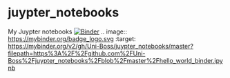 # juypter_notebooks
My Juypter notebooks
[![Binder](https://mybinder.org/badge_logo.svg)](https://mybinder.org/v2/gh/Uni-Boss/juypter_notebooks/master?filepath=https%3A%2F%2Fgithub.com%2FUni-Boss%2Fjuypter_notebooks%2Fblob%2Fmaster%2Fhello_world_binder.ipynb)
.. image:: https://mybinder.org/badge_logo.svg
 :target: https://mybinder.org/v2/gh/Uni-Boss/juypter_notebooks/master?filepath=https%3A%2F%2Fgithub.com%2FUni-Boss%2Fjuypter_notebooks%2Fblob%2Fmaster%2Fhello_world_binder.ipynb
